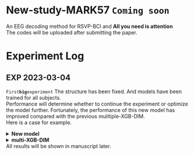 # New-study-MARK57 `Coming soon`
An EEG decoding method for RSVP-BCI and **All you need is attention** <br>
The codes will be uploaded after submitting the paper.
# Experiment Log
## EXP 2023-03-04 
`First`**`big`**`experiment`
The structure has been fixed. And models have been trained for all subjects.<br> Performance will determine whether to continue the experiment or optimize the model further. Fortunately, the performance of this new model has improved compared with the previous mulitiple-XGB-DIM. <br>
Here is a case for example.<br>
<details><summary><b>New model</b></summary>
![](https://github.com/bowenliee/New-study-MARK57/blob/main/sub5.png)
</details>
<details><summary><b>multi-XGB-DIM</b></summary>
![](https://github.com/bowenliee/New-study-MARK57/blob/main/sub5_comparison.png)
</details>
All results will be shown in manuscript later.
